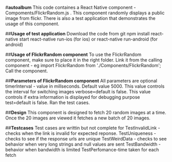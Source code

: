 #**autoalbum**
This code containes a React Native component - Compoments/FlickrRandom.js . This component randomly displays a public image from flickr. 
There is also a test application that demonstrates the usage of this component.

##**Usage of test application**
Download the code from git
npm install
react-native start
react-native run-ios (for ios)
or react-native run-android (for android)

##**Usage of FlickrRandom component**
To use the FlickrRandom component, make sure to place it in the right folder.
Link it from the calling component - eg import FlickrRandom from './Components/FlickrRandom';
Call the component.

##**Parameters of FlickrRandom component**
All parameters are optional
timerInterval - value in millseconds. Default value 5000. This value controls the interval for switching images
verbose=default is false. This value controls if extra information is displayed for debugging purpose
test=default is false. Ran the test cases.

##**Design**
This component is designed to fetch 20 random images at a time. Once the 20 images are viewed it fetches a new batch of 20 images.


##**Testcases**
Test cases are writtin but not complete for 
TestInvalidLink - checks when the link is invalid for expected reponse.
TestUniqueness - checks to see if the response urls are unique
TestWeirdData - checks to see behavior when very long strings and null values are sent
TestBandwidth - behavior when bandwidth is limited
TestPerfomance-time taken for each fetch
